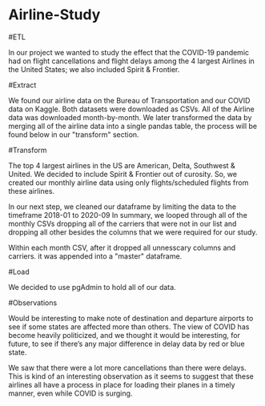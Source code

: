 # Airline-Study

#ETL

In our project we wanted to study the effect that the COVID-19 pandemic had on flight cancellations and flight delays among the
4 largest Airlines in the United States; we also included Spirit & Frontier. 

#Extract

We found our airline data on the Bureau of Transportation and our COVID data on Kaggle. 
Both datasets were downloaded as CSVs. All of the Airline data was downloaded month-by-month. 
We later transformed the data by merging all of the airline data into a single pandas table, the process will be found below in our "transform" section.

#Transform

The top 4 largest airlines in the US are American, Delta, Southwest & United. We decided to include Spirit & Frontier out of curosity.
So, we created our monthly airline data using only flights/scheduled flights from these airlines.

In our next step, we cleaned our dataframe by limiting the data to the timeframe 2018-01 to 2020-09
In summary, we looped through all of the monthly CSVs dropping all of the carriers that were not in our list and dropping all other besides the columns that we were required for our study.

Within each month CSV, after it dropped all unnesscary columns and carriers. it was appended into a "master" dataframe.

#Load

We decided to use pgAdmin to hold all of our data.

#Observations

Would be interesting to make note of destination and departure airports to see if some states are affected more than others. The view of COVID has become heavily politicized, and we thought it would be interesting, for future, to see if there’s any major difference in delay data by red or blue state. 

We saw that there were a lot more cancellations than there were delays. This is kind of an interesting observation as it seems to suggest that these airlines all have a process in place for loading their planes in a timely manner, even while COVID is surging.
